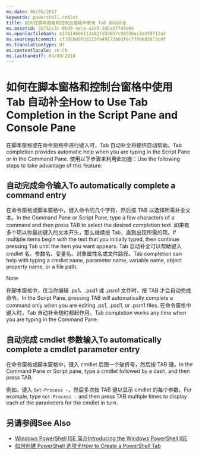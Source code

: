 ```yaml
---
ms.date: 06/05/2017
keywords: powershell,cmdlet
title: 如何在脚本窗格和控制台窗格中使用 Tab 自动补全
ms.assetid: 3b752c3c-0bd0-4eca-a2d3-2d5a37fd9d84
ms.openlocfilehash: e1f8146b6113a82fd3d857c98550ec2e459715a4
ms.sourcegitcommit: cf195b090b3223fa4917206dfec7f0b603873cdf
ms.translationtype: HT
ms.contentlocale: zh-CN
ms.lasthandoff: 04/09/2018
---
```

# <a name="how-to-use-tab-completion-in-the-script-pane-and-console-pane"></a><span data-ttu-id="f2c37-103">如何在脚本窗格和控制台窗格中使用 Tab 自动补全</span><span class="sxs-lookup"><span data-stu-id="f2c37-103">How to Use Tab Completion in the Script Pane and Console Pane</span></span>

<span data-ttu-id="f2c37-104">在脚本窗格或在命令窗格中进行键入时，Tab 自动补全将提供自动帮助。</span><span class="sxs-lookup"><span data-stu-id="f2c37-104">Tab completion provides automatic help when you are typing in the Script Pane or in the Command Pane.</span></span> <span data-ttu-id="f2c37-105">使用以下步骤来利用此功能：</span><span class="sxs-lookup"><span data-stu-id="f2c37-105">Use the following steps to take advantage of this feature:</span></span>

## <a name="to-automatically-complete-a-command-entry"></a><span data-ttu-id="f2c37-106">自动完成命令输入</span><span class="sxs-lookup"><span data-stu-id="f2c37-106">To automatically complete a command entry</span></span>

<span data-ttu-id="f2c37-107">在命令窗格或脚本窗格中，键入命令的几个字符，然后按 TAB 以选择所需补全文本。</span><span class="sxs-lookup"><span data-stu-id="f2c37-107">In the Command Pane or Script Pane, type a few characters of a command and then press TAB to select the desired completion text.</span></span> <span data-ttu-id="f2c37-108">如果有多个项以你最初键入的文本开头，那么继续按 Tab，直到出现所需的项。</span><span class="sxs-lookup"><span data-stu-id="f2c37-108">If multiple items begin with the text that you initially typed, then continue pressing Tab until the item you want appears.</span></span> <span data-ttu-id="f2c37-109">Tab 自动补全可以帮助键入 cmdlet 名、参数名、变量名、对象属性名或文件路径。</span><span class="sxs-lookup"><span data-stu-id="f2c37-109">Tab completion can help with typing a cmdlet name, parameter name, variable name, object property name, or a file path.</span></span>

> [!NOTE]
> <span data-ttu-id="f2c37-110">在脚本窗格中，仅当你编辑 .ps1、.psd1 或 .psm1 文件时，按 TAB 才会自动完成命令。</span><span class="sxs-lookup"><span data-stu-id="f2c37-110">In the Script Pane, pressing TAB will automatically complete a command only when you are editing .ps1, .psd1, or .psm1 files.</span></span> <span data-ttu-id="f2c37-111">在命令窗格中键入时，Tab 自动补全随时都起作用。</span><span class="sxs-lookup"><span data-stu-id="f2c37-111">Tab completion works any time when you are typing in the Command Pane.</span></span>

## <a name="to-automatically-complete-a-cmdlet-parameter-entry"></a><span data-ttu-id="f2c37-112">自动完成 cmdlet 参数输入</span><span class="sxs-lookup"><span data-stu-id="f2c37-112">To automatically complete a cmdlet parameter entry</span></span>

<span data-ttu-id="f2c37-113">在命令窗格或脚本窗格中，键入 cmdlet 后跟一个破折号，然后按 TAB 键。</span><span class="sxs-lookup"><span data-stu-id="f2c37-113">In the Command Pane or Script pane, type a cmdlet followed by a dash, and then press TAB.</span></span>

<span data-ttu-id="f2c37-114">例如，键入 `Get-Process -`，然后多次按 TAB 键以显示 cmdlet 的每个参数。</span><span class="sxs-lookup"><span data-stu-id="f2c37-114">For example, type `Get-Process -` and then press TAB multiple times to display each of the parameters for the cmdlet in turn.</span></span>

## <a name="see-also"></a><span data-ttu-id="f2c37-115">另请参阅</span><span class="sxs-lookup"><span data-stu-id="f2c37-115">See Also</span></span>

- [<span data-ttu-id="f2c37-116">Windows PowerShell ISE 简介</span><span class="sxs-lookup"><span data-stu-id="f2c37-116">Introducing the Windows PowerShell ISE</span></span>](Introducing-the-Windows-PowerShell-ISE.md)
- [<span data-ttu-id="f2c37-117">如何创建 PowerShell 选项卡</span><span class="sxs-lookup"><span data-stu-id="f2c37-117">How to Create a PowerShell Tab</span></span>](How-to-Create-a-PowerShell-Tab-in-Windows-PowerShell-ISE.md)